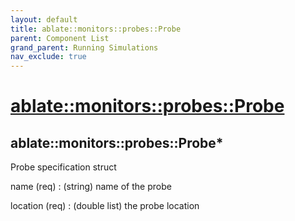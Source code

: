 ```yaml
---
layout: default
title: ablate::monitors::probes::Probe
parent: Component List
grand_parent: Running Simulations
nav_exclude: true
---
```

# [ablate::monitors::probes::Probe](./ablate::monitors::probes::Probe.html)
## ablate::monitors::probes::Probe*
Probe specification struct

name (req) 
: (string) name of the probe

location (req) 
: (double list) the probe location

